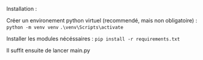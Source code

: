 Installation :

Créer un environement python virtuel (recommendé, mais non obligatoire) :
`python -m venv venv`
`.\venv\Scripts\activate`

Installer les modules nécéssaires :
`pip install -r requirements.txt`

Il suffit ensuite de lancer main.py

